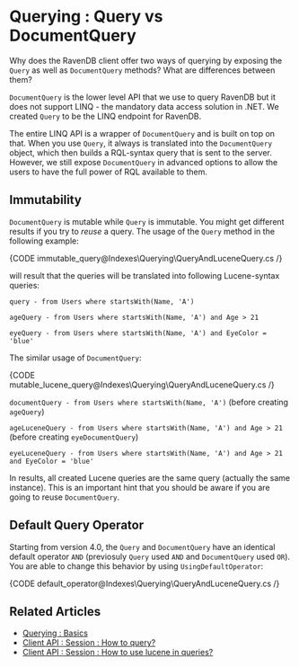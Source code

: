 ﻿# Querying : Query vs DocumentQuery

Why does the RavenDB client offer two ways of querying by exposing the `Query` as well as `DocumentQuery` methods? What are differences between them?

`DocumentQuery` is the lower level API that we use to query RavenDB but it does not support LINQ - the mandatory data access solution in .NET. We created `Query` to be the LINQ endpoint for RavenDB. 

The entire LINQ API is a wrapper of `DocumentQuery` and is built on top on that. 
When you use `Query`, it always is translated into the `DocumentQuery` object, which then builds a RQL-syntax query that is sent to the server.
However, we still expose `DocumentQuery` in advanced options to allow the users to have the full power of RQL available to them. 

## Immutability

`DocumentQuery` is mutable while `Query` is immutable. You might get different results if you try to *reuse* a query. The usage of the `Query` method in the following example:

{CODE immutable_query@Indexes\Querying\QueryAndLuceneQuery.cs /}

will result that the queries will be translated into following Lucene-syntax queries:

`query - from Users where startsWith(Name, 'A')`

`ageQuery - from Users where startsWith(Name, 'A') and Age > 21`

`eyeQuery - from Users where startsWith(Name, 'A') and EyeColor = 'blue'`

The similar usage of `DocumentQuery`:

{CODE mutable_lucene_query@Indexes\Querying\QueryAndLuceneQuery.cs /}

`documentQuery - from Users where startsWith(Name, 'A')` (before creating `ageQuery`)

`ageLuceneQuery - from Users where startsWith(Name, 'A') and Age > 21` (before creating `eyeDocumentQuery`)

`eyeLuceneQuery - from Users where startsWith(Name, 'A') and Age > 21 and EyeColor = 'blue'`

In results, all created Lucene queries are the same query (actually the same instance). This is an important hint that you should be aware if you are going to reuse `DocumentQuery`.

## Default Query Operator

Starting from version 4.0, the `Query` and `DocumentQuery` have an identical default operator `AND` (previosuly `Query` used `AND` and `DocumentQuery` used `OR`). You are able to change this behavior by using `UsingDefaultOperator`:
        
{CODE default_operator@Indexes\Querying\QueryAndLuceneQuery.cs /}

## Related Articles

- [Querying : Basics](../../indexes/querying/basics)
- [Client API : Session : How to query?](../../client-api/session/querying/how-to-query)
- [Client API : Session : How to use lucene in queries?](../../client-api/session/querying/lucene/how-to-use-lucene-in-queries)

